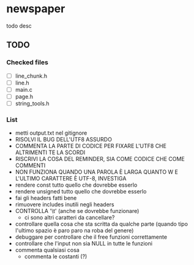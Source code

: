 # newspaper

todo desc

## TODO

### Checked files

- [ ] line_chunk.h
- [ ] line.h
- [ ] main.c
- [ ] page.h
- [ ] string_tools.h

### List

- metti output.txt nel gitignore
- RISOLVI IL BUG DELL'UTF8 ASSURDO
- COMMENTA LA PARTE DI CODICE PER FIXARE L'UTF8 CHE ALTRIMENTI TE LA SCORDI
- RISCRIVI LA COSA DEL REMINDER, SIA COME CODICE CHE COME COMMENTI
- NON FUNZIONA QUANDO UNA PAROLA È LARGA QUANTO W E L'ULTIMO CARATTERE È UTF-8, INVESTIGA
- rendere const tutto quello che dovrebbe esserlo
- rendere unsigned tutto quello che dovrebbe esserlo
- fai gli headers fatti bene
- rimuovere includes inutili negli headers
- CONTROLLA '\t' (anche se dovrebbe funzionare)
    - ci sono altri caratteri da cancellare?
- controllare quella cosa che sta scritta da qualche parte (quando tipo l'ultimo spazio è paro paro na roba del genere)
- debuggare per controllare che il free funzioni correttamente
- controllare che l'input non sia NULL in tutte le funzioni
- commenta qualsiasi cosa
    - commenta le costanti (?)
